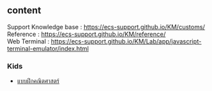 ## content

Support Knowledge base : https://ecs-support.github.io/KM/customs/  
Reference : https://ecs-support.github.io/KM/reference/  
Web Terminal : https://ecs-support.github.io/KM/Lab/app/javascript-terminal-emulator/index.html

### Kids
- [แบบฝึกคณิตศาสตร์](https://ecs-support.github.io/KM/Lab/Kids/math/)
